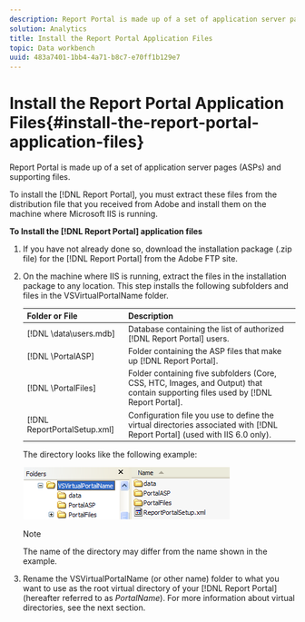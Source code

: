 ```yaml
---
description: Report Portal is made up of a set of application server pages (ASPs) and supporting files.
solution: Analytics
title: Install the Report Portal Application Files
topic: Data workbench
uuid: 483a7401-1bb4-4a71-b8c7-e70ff1b129e7
---
```


# Install the Report Portal Application Files{#install-the-report-portal-application-files}

Report Portal is made up of a set of application server pages (ASPs) and supporting files.

To install the [!DNL Report Portal], you must extract these files from the distribution file that you received from Adobe and install them on the machine where Microsoft IIS is running.

**To Install the [!DNL Report Portal] application files** 

1. If you have not already done so, download the installation package (.zip file) for the [!DNL Report Portal] from the Adobe FTP site.
1. On the machine where IIS is running, extract the files in the installation package to any location. This step installs the following subfolders and files in the VSVirtualPortalName folder.

   |  Folder or File  | Description  |
   |---|---|
   |  [!DNL \data\users.mdb]  |Database containing the list of authorized [!DNL Report Portal] users.  |
   |  [!DNL \PortalASP\]  |Folder containing the ASP files that make up [!DNL Report Portal].  |
   |  [!DNL \PortalFiles\]  |Folder containing five subfolders (Core, CSS, HTC, Images, and Output) that contain supporting files used by [!DNL Report Portal].  |
   |  [!DNL ReportPortalSetup.xml]  |Configuration file you use to define the virtual directories associated with [!DNL Report Portal] (used with IIS 6.0 only).  |

   The directory looks like the following example:

   ![](assets/rptPort_scrn_installDir.png)

   >[!NOTE]
   >
   >The name of the directory may differ from the name shown in the example.

1. Rename the VSVirtualPortalName (or other name) folder to what you want to use as the root virtual directory of your [!DNL Report Portal] (hereafter referred to as *PortalName*). For more information about virtual directories, see the next section.
